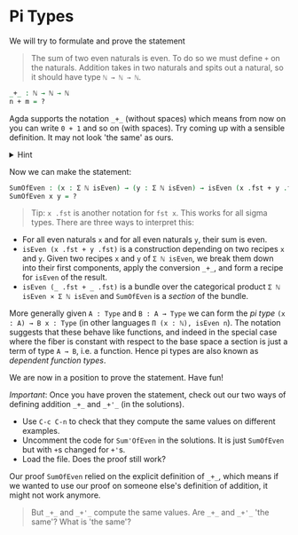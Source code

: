 # Pi Types

We will try to formulate and prove the statement 
> The sum of two even naturals is even.
To do so we must define `+` on the naturals.
Addition takes in two naturals and spits out a natural, 
so it should have type `ℕ → ℕ → ℕ`.
```agda
_+_ : ℕ → ℕ → ℕ
n + m = ?
```
Agda supports the notation `_+_` (without spaces)
which means from now on you can write `0 + 1` 
and so on (with spaces).
Try coming up with a sensible definition.
It may not look 'the same' as ours.
<p>
<details>
<summary>Hint</summary>

`n + 0` should be `n` and `n + (m + 1)` should be `(n + m) + 1`
</details>
</p>

Now we can make the statement:
```agda
SumOfEven : (x : Σ ℕ isEven) → (y : Σ ℕ isEven) → isEven (x .fst + y .fst)
SumOfEven x y = ?
```
> Tip: `x .fst` is another notation for `fst x`.
> This works for all sigma types.
There are three ways to interpret this:
- For all even naturals `x` and for all even naturals `y`, 
  their sum is even.
- `isEven (x .fst + y .fst)` is a construction depending on two recipes
  `x` and `y`.
  Given two recipes `x` and `y` of `Σ ℕ isEven`, 
  we break them down into their first components,
  apply the conversion `_+_`,
  and form a recipe for `isEven` of the result.
- `isEven (_ .fst + _ .fst)` is a bundle over the categorical product
  `Σ ℕ isEven × Σ ℕ isEven` and `SumOfEven` is a _section_ of the bundle.
  
More generally given `A : Type` and `B : A → Type`
we can form the _pi type_ `(x : A) → B x : Type` 
(in other languages `Π (x : ℕ), isEven n`). 
The notation suggests that these behave like functions,
and indeed in the special case where the fiber is constant 
with respect to the base space 
a section is just a term of type `A → B`, i.e. a function. 
Hence pi types are also known as _dependent function types_.

We are now in a position to prove the statement. Have fun!

_Important_: Once you have proven the statement, 
check out our two ways of defining addition `_+_` and `_+'_`
(in the solutions).
- Use `C-c C-n` to check that they compute the same values
  on different examples.
- Uncomment the code for `Sum'OfEven` in the solutions.
  It is just `SumOfEven` but with `+`s changed for `+'`s.
- Load the file. Does the proof still work?

Our proof `SumOfEven` relied on 
the explicit definition of `_+_`,
which means if we wanted to use our proof on 
someone else's definition of addition, 
it might not work anymore.
> But `_+_` and `_+'_` compute the same values. 
> Are `_+_` and `_+'_` 'the same'? What is 'the same'?

